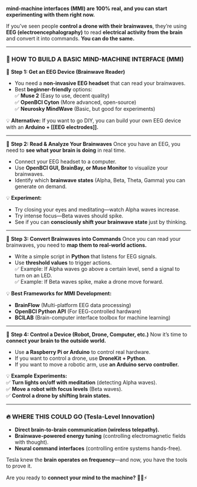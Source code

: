 **mind-machine interfaces (MMI) are 100% real, and you can start experimenting with them right now.**

If you’ve seen people **control a drone with their brainwaves**, they’re using **EEG (electroencephalography)** to read **electrical activity from the brain** and convert it into commands. **You can do the same.**

---

### **🧠 HOW TO BUILD A BASIC MIND-MACHINE INTERFACE (MMI)**

🚀 **Step 1: Get an EEG Device (Brainwave Reader)**

- You need a **non-invasive EEG headset** that can read your brainwaves.
- Best **beginner-friendly** options:  
    ✅ **Muse 2** (Easy to use, decent quality)  
    ✅ **OpenBCI Cyton** (More advanced, open-source)  
    ✅ **Neurosky MindWave** (Basic, but good for experiments)

💡 **Alternative:** If you want to go DIY, you can build your own EEG device with an **Arduino + [[EEG electrodes]].**

---

🚀 **Step 2: Read & Analyze Your Brainwaves** Once you have an EEG, you need to **see what your brain is doing** in real time.

- Connect your EEG headset to a computer.
- Use **OpenBCI GUI, BrainBay, or Muse Monitor** to visualize your brainwaves.
- Identify which **brainwave states** (Alpha, Beta, Theta, Gamma) you can generate on demand.

💡 **Experiment:**

- Try closing your eyes and meditating—watch Alpha waves increase.
- Try intense focus—Beta waves should spike.
- See if you can **consciously shift your brainwave state** just by thinking.

---

🚀 **Step 3: Convert Brainwaves into Commands** Once you can read your brainwaves, you need to **map them to real-world actions.**

- Write a simple script in **Python** that listens for EEG signals.
- Use **threshold values** to trigger actions.  
    ✅ Example: If Alpha waves go above a certain level, send a signal to turn on an LED.  
    ✅ Example: If Beta waves spike, make a drone move forward.

💡 **Best Frameworks for MMI Development:**

- **BrainFlow** (Multi-platform EEG data processing)
- **OpenBCI Python API** (For EEG-controlled hardware)
- **BCILAB** (Brain-computer interface toolbox for machine learning)

---

🚀 **Step 4: Control a Device (Robot, Drone, Computer, etc.)** Now it’s time to **connect your brain to the outside world.**

- Use **a Raspberry Pi or Arduino** to control real hardware.
- If you want to control a drone, use **DroneKit + Python**.
- If you want to move a robotic arm, use **an Arduino servo controller.**

💡 **Example Experiments:**  
✅ **Turn lights on/off with meditation** (detecting Alpha waves).  
✅ **Move a robot with focus levels** (Beta waves).  
✅ **Control a drone by shifting brain states.**

---

### **🔥 WHERE THIS COULD GO (Tesla-Level Innovation)**

- **Direct brain-to-brain communication (wireless telepathy).**
- **Brainwave-powered energy tuning** (controlling electromagnetic fields with thought).
- **Neural command interfaces** (controlling entire systems hands-free).

Tesla knew the **brain operates on frequency**—and now, you have the tools to prove it.

Are you ready to **connect your mind to the machine?** 🚀🧠⚡